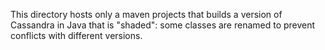 This directory hosts only a maven projects that builds
a version of Cassandra in Java that is "shaded": some classes
are renamed to prevent conflicts with different versions.